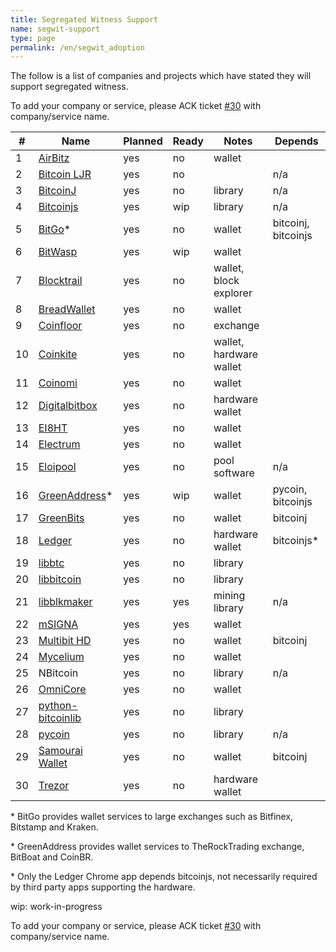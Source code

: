 ```yaml
---
title: Segregated Witness Support
name: segwit-support
type: page
permalink: /en/segwit_adoption
---
```


The follow is a list of companies and projects which have stated they will support segregated witness.

To add your company or service, please ACK ticket [#30] with company/service name.

|#|Name|Planned|Ready|Notes|Depends|
|-|----|-------|-----|-----|-------|
|1|[AirBitz](https://airbitz.co/)|yes|no|wallet||
|2|[Bitcoin LJR](http://luke.dashjr.org/programs/bitcoin-ljr/)|yes|no||n/a|
|3|[BitcoinJ](https://bitcoinj.github.io/)|yes|no|library|n/a|
|4|[Bitcoinjs](http://bitcoinjs.org/)|yes|wip|library|n/a|
|5|[BitGo](https://www.bitgo.com/)*|yes|no|wallet|bitcoinj, bitcoinjs|
|6|[BitWasp](https://github.com/Bit-Wasp/bitcoin-php)|yes|wip|wallet||
|7|[Blocktrail](https://www.blocktrail.com/)|yes|no|wallet, block explorer||
|8|[BreadWallet](http://breadwallet.com/)|yes|no|wallet||
|9|[Coinfloor](https://www.coinfloor.co.uk/)|yes|no|exchange||
|10|[Coinkite](https://coinkite.com/)|yes|no|wallet, hardware wallet||
|11|[Coinomi](https://coinomi.com/)|yes|no|wallet||
|12|[Digitalbitbox](https://digitalbitbox.com/)|yes|no|hardware wallet||
|13|[EI8HT](http://ei8.ht/)|yes|no|wallet||
|14|[Electrum](https://electrum.org/)|yes|no|wallet||
|15|[Eloipool](https://github.com/luke-jr/eloipool)|yes|no|pool software|n/a|
|16|[GreenAddress](https://greenaddress.it/)*|yes|wip|wallet|pycoin, bitcoinjs|
|17|[GreenBits](https://www.greenbits.com/)|yes|no|wallet|bitcoinj|
|18|[Ledger](https://www.ledgerwallet.com/)|yes|no|hardware wallet|bitcoinjs*|
|19|[libbtc](https://github.com/libbtc)|yes|no|library||
|20|[libbitcoin](http://libbitcoin.dyne.org/)|yes|no|library||
|21|[libblkmaker](https://github.com/bitcoin/libblkmaker)|yes|yes|mining library|n/a|
|22|[mSIGNA](https://ciphrex.com/)|yes|yes|wallet||
|23|[Multibit HD](https://multibit.org/)|yes|no|wallet|bitcoinj|
|24|[Mycelium](https://mycelium.com/)|yes|no|wallet||
|25|NBitcoin|yes|no|library|n/a|
|26|[OmniCore](https://github.com/OmniLayer/omnicore)|yes|no|wallet||
|27|[python-bitcoinlib](https://github.com/petertodd/python-bitcoinlib)|yes|no|library||
|28|[pycoin](https://github.com/richardkiss/pycoin)|yes|no|library|n/a|
|29|[Samourai Wallet](http://samouraiwallet.com/)|yes|no|wallet|bitcoinj|
|30|[Trezor](http://satoshilabs.com/trezor/)|yes|no|hardware wallet||

\* BitGo provides wallet services to large exchanges such as Bitfinex, Bitstamp and Kraken.

\* GreenAddress provides wallet services to TheRockTrading exchange, BitBoat and CoinBR.

\* Only the Ledger Chrome app depends bitcoinjs, not necessarily required by third party apps supporting the hardware.

wip: work-in-progress

To add your company or service, please ACK ticket [#30] with company/service name.

[#30]: https://github.com/bitcoin-core/website/pull/30
